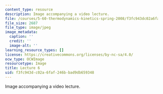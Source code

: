 ```yaml
---
content_type: resource
description: Image accompanying a video lecture.
file: /courses/5-60-thermodynamics-kinetics-spring-2008/f3fc943dc02a6faf246bbad9db659348_lec06_th.jpg
file_size: 2687
file_type: image/jpeg
image_metadata:
  caption: ''
  credit: ''
  image-alt: ''
learning_resource_types: []
license: https://creativecommons.org/licenses/by-nc-sa/4.0/
ocw_type: OCWImage
resourcetype: Image
title: Lecture 6
uid: f3fc943d-c02a-6faf-246b-bad9db659348
---
```

Image accompanying a video lecture.
